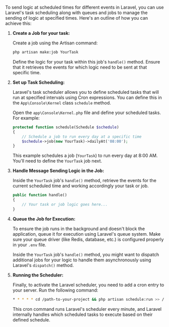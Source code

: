 To send logic at scheduled times for different events in Laravel, you can use Laravel's task scheduling along with queues and jobs to manage the sending of logic at specified times. Here's an outline of how you can achieve this:

1. **Create a Job for your task:**

   Create a job using the Artisan command:

   ```bash
   php artisan make:job YourTask
   ```

   Define the logic for your task within this job's `handle()` method. Ensure that it retrieves the events for which logic need to be sent at that specific time.

2. **Set up Task Scheduling:**

   Laravel's task scheduler allows you to define scheduled tasks that will run at specified intervals using Cron expressions. You can define this in the `App\Console\Kernel` class `schedule` method.

   Open the `app\Console\Kernel.php` file and define your scheduled tasks. For example:

   ```php
   protected function schedule(Schedule $schedule)
   {
       // Schedule a job to run every day at a specific time
       $schedule->job(new YourTask)->dailyAt('08:00');
   }
   ```

   This example schedules a job (`YourTask`) to run every day at 8:00 AM. You'll need to define the `YourTask` job next.

3. **Handle Message Sending Logic in the Job:**

   Inside the `YourTask` job's `handle()` method, retrieve the events for the current scheduled time and working accordingly your task or job.

   ```php
   public function handle()
   {
       // Your task or job logic goes here...
   }
   ```

4. **Queue the Job for Execution:**

   To ensure the job runs in the background and doesn't block the application, queue it for execution using Laravel's queue system. Make sure your queue driver (like Redis, database, etc.) is configured properly in your `.env` file.

   Inside the `YourTask` job's `handle()` method, you might want to dispatch additional jobs for your logic to handle them asynchronously using Laravel's `dispatch()` method.

5. **Running the Scheduler:**

   Finally, to activate the Laravel scheduler, you need to add a cron entry to your server. Run the following command:

   ```bash
   * * * * * cd /path-to-your-project && php artisan schedule:run >> /dev/null 2>&1
   ```

   This cron command runs Laravel's scheduler every minute, and Laravel internally handles which scheduled tasks to execute based on their defined schedule.
